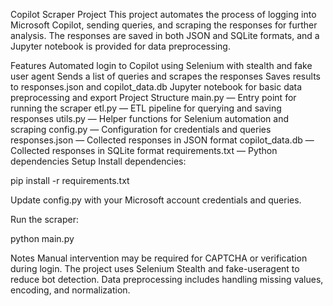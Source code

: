 Copilot Scraper Project
This project automates the process of logging into Microsoft Copilot, sending queries, and scraping the responses for further analysis. The responses are saved in both JSON and SQLite formats, and a Jupyter notebook is provided for data preprocessing.

Features
Automated login to Copilot using Selenium with stealth and fake user agent
Sends a list of queries and scrapes the responses
Saves results to responses.json and copilot_data.db
Jupyter notebook for basic data preprocessing and export
Project Structure
main.py — Entry point for running the scraper
etl.py — ETL pipeline for querying and saving responses
utils.py — Helper functions for Selenium automation and scraping
config.py — Configuration for credentials and queries
responses.json — Collected responses in JSON format
copilot_data.db — Collected responses in SQLite format
requirements.txt — Python dependencies
Setup
Install dependencies:

pip install -r requirements.txt

Update config.py with your Microsoft account credentials and queries.

Run the scraper:

python main.py

Notes
Manual intervention may be required for CAPTCHA or verification during login.
The project uses Selenium Stealth and fake-useragent to reduce bot detection.
Data preprocessing includes handling missing values, encoding, and normalization.
